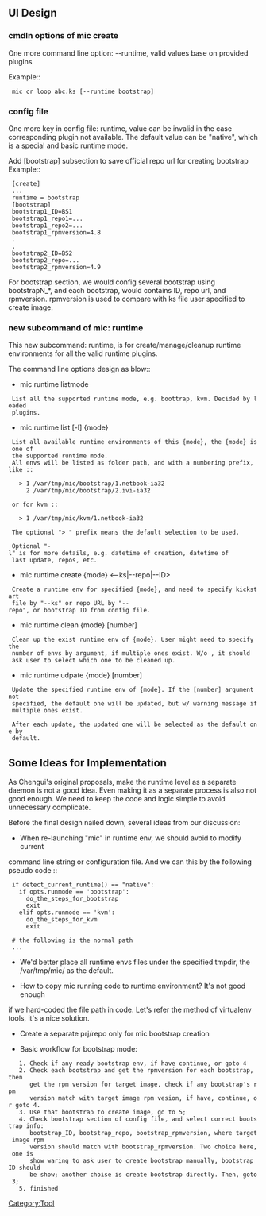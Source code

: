 UI Design
---------

### cmdln options of mic create

One more command line option: \--runtime, valid values base on provided
plugins

Example::

` mic cr loop abc.ks [--runtime bootstrap]`

### config file

One more key in config file: runtime, value can be invalid in the case
corresponding plugin not available. The default value can be \"native\",
which is a special and basic runtime mode.

Add \[bootstrap\] subsection to save official repo url for creating
bootstrap Example::

` [create]`\
` ...`\
` runtime = bootstrap`\
` [bootstrap]`\
` bootstrap1_ID=BS1`\
` bootstrap1_repo1=...`\
` bootstrap1_repo2=...`\
` bootstrap1_rpmversion=4.8`\
` .`\
` .`\
` bootstrap2_ID=BS2`\
` bootstrap2_repo=...`\
` bootstrap2_rpmversion=4.9`

For bootstrap section, we would config several bootstrap using
bootstrapN\_\*, and each bootstrap, would contains ID, repo url, and
rpmversion. rpmversion is used to compare with ks file user specified to
create image.

### new subcommand of mic: runtime

This new subcommand: runtime, is for create/manage/cleanup runtime
environments for all the valid runtime plugins.

The command line options design as blow::

-   mic runtime listmode

` List all the supported runtime mode, e.g. boottrap, kvm. Decided by loaded`\
` plugins.`

-   mic runtime list \[-l\] {mode}

` List all available runtime environments of this {mode}, the {mode} is one of`\
` the supported runtime mode.`\
` All envs will be listed as folder path, and with a numbering prefix, like ::`

`   > 1 /var/tmp/mic/bootstrap/1.netbook-ia32`\
`     2 /var/tmp/mic/bootstrap/2.ivi-ia32`

` or for kvm ::`

`   > 1 /var/tmp/mic/kvm/1.netbook-ia32`

` The optional "> " prefix means the default selection to be used.`

` Optional "-l" is for more details, e.g. datetime of creation, datetime of`\
` last update, repos, etc.`

-   mic runtime create {mode} \<\--ks\|\--repo\|\--ID\>

` Create a runtime env for specified {mode}, and need to specify kickstart`\
` file by "--ks" or repo URL by "--repo", or bootstrap ID from config file.`

-   mic runtime clean {mode} \[number\]

` Clean up the exist runtime env of {mode}. User might need to specify the`\
` number of envs by argument, if multiple ones exist. W/o `<number>`, it should`\
` ask user to select which one to be cleaned up.`

-   mic runtime udpate {mode} \[number\]

` Update the specified runtime env of {mode}. If the [number] argument not`\
` specified, the default one will be updated, but w/ warning message if`\
` multiple ones exist.`

` After each update, the updated one will be selected as the default one by`\
` default.`

Some Ideas for Implementation
-----------------------------

As Chengui\'s original proposals, make the runtime level as a separate
daemon is not a good idea. Even making it as a separate process is also
not good enough. We need to keep the code and logic simple to avoid
unnecessary complicate.

Before the final design nailed down, several ideas from our discussion:

-   When re-launching \"mic\" in runtime env, we should avoid to modify
    current

command line string or configuration file. And we can this by the
following pseudo code ::

` if detect_current_runtime() == "native":`\
`   if opts.runmode == 'bootstrap':`\
`     do_the_steps_for_bootstrap`\
`     exit`\
`   elif opts.runmode == 'kvm':`\
`     do_the_steps_for_kvm`\
`     exit`

` # the following is the normal path`\
` ...`

-   We\'d better place all runtime envs files under the specified
    tmpdir, the /var/tmp/mic/ as the default.

<!-- -->

-   How to copy mic running code to runtime environment? It\'s not good
    enough

if we hard-coded the file path in code. Let\'s refer the method of
virtualenv tools, it\'s a nice solution.

-   Create a separate prj/repo only for mic bootstrap creation

<!-- -->

-   Basic workflow for bootstrap mode:

`   1. Check if any ready bootstrap env, if have continue, or goto 4`\
`   2. Check each bootstrap and get the rpmversion for each bootstrap, then`\
`      get the rpm version for target image, check if any bootstrap's rpm`\
`      version match with target image rpm vesion, if have, continue, or goto 4.`\
`   3. Use that bootstrap to create image, go to 5;`\
`   4. Check bootstrap section of config file, and select correct bootstrap info:`\
`      bootstrap_ID, bootstrap_repo, bootstrap_rpmversion, where target image rpm`\
`      version should match with bootstrap_rpmversion. Two choice here, one is`\
`      show waring to ask user to create bootstrap manually, bootstrap ID should`\
`      be show; another choise is create bootstrap directly. Then, goto 3;`\
`   5. finished`

[Category:Tool](Category:Tool "wikilink")
